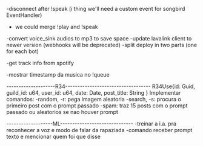 -disconnect after !speak (i thing we'll need a custom event for songbird EventHandler)
* we could merge !play and !speak

-convert voice_sink audios to mp3 to save space
-update lavalink client to newer version (webhooks will be deprecated)
-split deploy in two parts (one for each bot)

-get track info from spotify

-mostrar timestamp da musica no !queue

--------------------R34-----------------------------------
R34Use{id: Guid, guild_id: u64, user_id: u64, date: Date, post_title: String }
Implementar comandos:
-random, -r: pega imagem aleatoria
-search, -s: procura o primeiro post com o prompt passado
-spam: traz 15 posts com o prompt passado ou aleatorios se nao houver prompt

-------------------ML------------------------------
-treinar a i.a. pra reconhecer a voz e modo de falar da rapaziada
-comando receber prompt texto e mencionar quem foi que disse